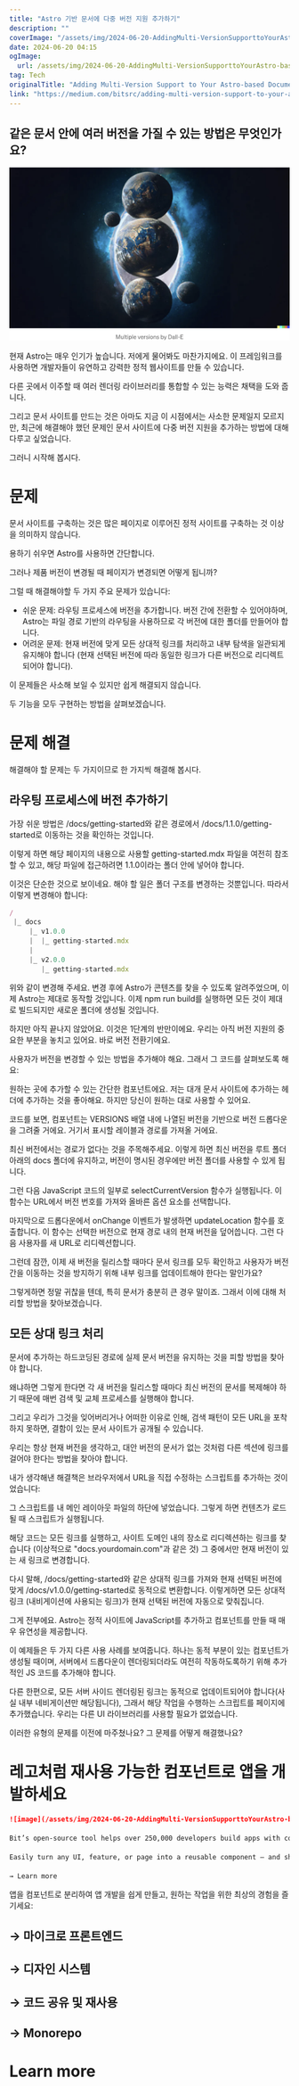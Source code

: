 ```yaml
---
title: "Astro 기반 문서에 다중 버전 지원 추가하기"
description: ""
coverImage: "/assets/img/2024-06-20-AddingMulti-VersionSupporttoYourAstro-basedDocumentation_0.png"
date: 2024-06-20 04:15
ogImage: 
  url: /assets/img/2024-06-20-AddingMulti-VersionSupporttoYourAstro-basedDocumentation_0.png
tag: Tech
originalTitle: "Adding Multi-Version Support to Your Astro-based Documentation"
link: "https://medium.com/bitsrc/adding-multi-version-support-to-your-astro-based-documentation-429aa2ca7089"
---
```



## 같은 문서 안에 여러 버전을 가질 수 있는 방법은 무엇인가요?

![Image](/assets/img/2024-06-20-AddingMulti-VersionSupporttoYourAstro-basedDocumentation_0.png)

현재 Astro는 매우 인기가 높습니다. 저에게 물어봐도 마찬가지에요. 이 프레임워크를 사용하면 개발자들이 유연하고 강력한 정적 웹사이트를 만들 수 있습니다.

다른 곳에서 이주할 때 여러 렌더링 라이브러리를 통합할 수 있는 능력은 채택을 도와 줍니다.

<div class="content-ad"></div>

그리고 문서 사이트를 만드는 것은 아마도 지금 이 시점에서는 사소한 문제일지 모르지만, 최근에 해결해야 했던 문제인 문서 사이트에 다중 버전 지원을 추가하는 방법에 대해 다루고 싶었습니다.

그러니 시작해 봅시다.

# 문제

문서 사이트를 구축하는 것은 많은 페이지로 이루어진 정적 사이트를 구축하는 것 이상을 의미하지 않습니다.

<div class="content-ad"></div>

용하기 쉬우면 Astro를 사용하면 간단합니다.

그러나 제품 버전이 변경될 때 페이지가 변경되면 어떻게 됩니까?

그럴 때 해결해야할 두 가지 주요 문제가 있습니다:

- 쉬운 문제: 라우팅 프로세스에 버전을 추가합니다. 버전 간에 전환할 수 있어야하며, Astro는 파일 경로 기반의 라우팅을 사용하므로 각 버전에 대한 폴더를 만들어야 합니다.
- 어려운 문제: 현재 버전에 맞게 모든 상대적 링크를 처리하고 내부 탐색을 일관되게 유지해야 합니다 (현재 선택된 버전에 따라 동일한 링크가 다른 버전으로 리디렉트되어야 합니다).

<div class="content-ad"></div>

이 문제들은 사소해 보일 수 있지만 쉽게 해결되지 않습니다.

두 기능을 모두 구현하는 방법을 살펴보겠습니다.

# 문제 해결

해결해야 할 문제는 두 가지이므로 한 가지씩 해결해 봅시다.

<div class="content-ad"></div>

## 라우팅 프로세스에 버전 추가하기

가장 쉬운 방법은 /docs/getting-started와 같은 경로에서 /docs/1.1.0/getting-started로 이동하는 것을 확인하는 것입니다.

이렇게 하면 해당 페이지의 내용으로 사용할 getting-started.mdx 파일을 여전히 참조할 수 있고, 해당 파일에 접근하려면 1.1.0이라는 폴더 안에 넣어야 합니다.

이것은 단순한 것으로 보이네요. 해야 할 일은 폴더 구조를 변경하는 것뿐입니다. 따라서 이렇게 변경해야 합니다:

<div class="content-ad"></div>

```js
/
 |_ docs
     |_ v1.0.0
     |  |_ getting-started.mdx
     |
     |_ v2.0.0
        |_ getting-started.mdx
```

위와 같이 변경해 주세요. 변경 후에 Astro가 콘텐츠를 찾을 수 있도록 알려주었으며, 이제 Astro는 제대로 동작할 것입니다. 이제 npm run build를 실행하면 모든 것이 제대로 빌드되지만 새로운 폴더에 생성될 것입니다.

<div class="content-ad"></div>

하지만 아직 끝나지 않았어요. 이것은 1단계의 반만이에요. 우리는 아직 버전 지원의 중요한 부분을 놓치고 있어요. 바로 버전 전환기에요.

사용자가 버전을 변경할 수 있는 방법을 추가해야 해요. 그래서 그 코드를 살펴보도록 해요:

원하는 곳에 추가할 수 있는 간단한 컴포넌트에요. 저는 대개 문서 사이트에 추가하는 헤더에 추가하는 것을 좋아해요. 하지만 당신이 원하는 대로 사용할 수 있어요.

코드를 보면, 컴포넌트는 VERSIONS 배열 내에 나열된 버전을 기반으로 버전 드롭다운을 그려줄 거에요. 거기서 표시할 레이블과 경로를 가져올 거에요.

<div class="content-ad"></div>

최신 버전에서는 경로가 없다는 것을 주목해주세요. 이렇게 하면 최신 버전을 루트 폴더 아래의 docs 폴더에 유지하고, 버전이 명시된 경우에만 버전 폴더를 사용할 수 있게 됩니다.

그런 다음 JavaScript 코드의 일부로 selectCurrentVersion 함수가 실행됩니다. 이 함수는 URL에서 버전 번호를 가져와 올바른 옵션 요소를 선택합니다.

마지막으로 드롭다운에서 onChange 이벤트가 발생하면 updateLocation 함수를 호출합니다. 이 함수는 선택한 버전으로 현재 경로 내의 현재 버전을 덮어씁니다. 그런 다음 사용자를 새 URL로 리디렉션합니다.

그런데 잠깐, 이제 새 버전을 릴리스할 때마다 문서 링크를 모두 확인하고 사용자가 버전 간을 이동하는 것을 방지하기 위해 내부 링크를 업데이트해야 한다는 말인가요?

<div class="content-ad"></div>

그렇게하면 정말 귀찮을 텐데, 특히 문서가 충분히 큰 경우 말이죠. 그래서 이에 대해 처리할 방법을 찾아보겠습니다.

## 모든 상대 링크 처리

문서에 추가하는 하드코딩된 경로에 실제 문서 버전을 유지하는 것을 피할 방법을 찾아야 합니다.

왜냐하면 그렇게 한다면 각 새 버전을 릴리스할 때마다 최신 버전의 문서를 복제해야 하기 때문에 매번 검색 및 교체 프로세스를 실행해야 합니다.

<div class="content-ad"></div>

그리고 우리가 그것을 잊어버리거나 어떠한 이유로 인해, 검색 패턴이 모든 URL을 포착하지 못하면, 결함이 있는 문서 사이트가 공개될 수 있습니다.

우리는 항상 현재 버전을 생각하고, 대안 버전의 문서가 없는 것처럼 다른 섹션에 링크를 걸어야 한다는 방법을 찾아야 합니다.

내가 생각해낸 해결책은 브라우저에서 URL을 직접 수정하는 스크립트를 추가하는 것이었습니다:

그 스크립트를 내 메인 레이아웃 파일의 하단에 넣었습니다. 그렇게 하면 컨텐츠가 로드될 때 스크립트가 실행됩니다.

<div class="content-ad"></div>

해당 코드는 모든 링크를 실행하고, 사이트 도메인 내의 장소로 리디렉션하는 링크를 찾습니다 (이상적으로 "docs.yourdomain.com"과 같은 것) 그 중에서만 현재 버전이 있는 새 링크로 변경합니다.

다시 말해, /docs/getting-started와 같은 상대적 링크를 가져와 현재 선택된 버전에 맞게 /docs/v1.0.0/getting-started로 동적으로 변환합니다. 이렇게하면 모든 상대적 링크 (내비게이션에 사용되는 링크)가 현재 선택된 버전에 자동으로 맞춰집니다.

그게 전부에요. Astro는 정적 사이트에 JavaScript를 추가하고 컴포넌트를 만들 때 매우 유연성을 제공합니다.

<div class="content-ad"></div>

이 예제들은 두 가지 다른 사용 사례를 보여줍니다. 하나는 동적 부분이 있는 컴포넌트가 생성될 때이며, 서버에서 드롭다운이 렌더링되더라도 여전히 작동하도록하기 위해 추가적인 JS 코드를 추가해야 합니다.

다른 한편으로, 모든 서버 사이드 렌더링된 링크는 동적으로 업데이트되어야 합니다(사실 내부 네비게이션만 해당됩니다), 그래서 해당 작업을 수행하는 스크립트를 페이지에 추가했습니다. 우리는 다른 UI 라이브러리를 사용할 필요가 없었습니다.

이러한 유형의 문제를 이전에 마주쳤나요? 그 문제를 어떻게 해결했나요?

# 레고처럼 재사용 가능한 컴포넌트로 앱을 개발하세요

<div class="content-ad"></div>

```markdown
![image](/assets/img/2024-06-20-AddingMulti-VersionSupporttoYourAstro-basedDocumentation_1.png)

Bit’s open-source tool helps over 250,000 developers build apps with components.

Easily turn any UI, feature, or page into a reusable component — and share it across your applications. Collaborate more efficiently and build faster.

→ Learn more
```

<div class="content-ad"></div>

앱을 컴포넌트로 분리하여 앱 개발을 쉽게 만들고, 원하는 작업을 위한 최상의 경험을 즐기세요:

## → 마이크로 프론트엔드

## → 디자인 시스템

## → 코드 공유 및 재사용

<div class="content-ad"></div>

## → Monorepo

# Learn more